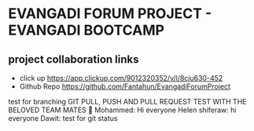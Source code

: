 # EVANGADI FORUM PROJECT - EVANGADI BOOTCAMP

## project collaboration links
- click up https://app.clickup.com/9012320352/v/l/8cju630-452
- Github Repo https://github.com/Fantahun/EvangadiForumProject

test for branching
GIT PULL, PUSH AND PULL REQUEST TEST WITH THE BELOVED TEAM MATES 🤝
  Mohammed: Hi everyone
  Helen shiferaw:  hi everyone
  Dawit: test for git status
